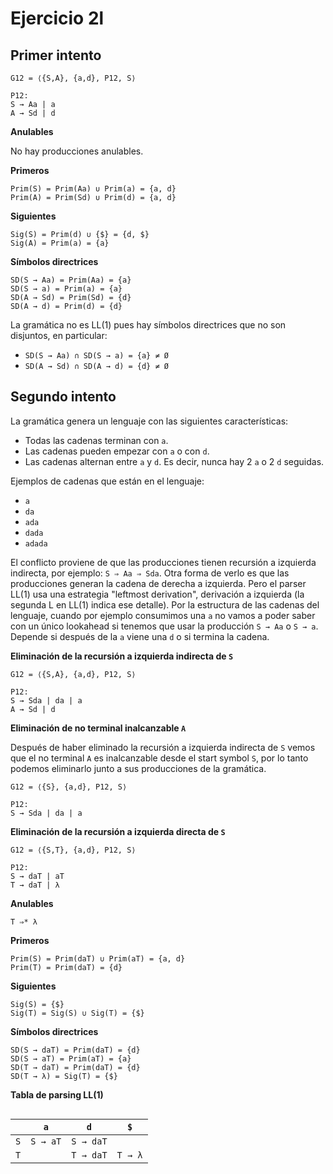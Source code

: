 # Ejercicio 2l

## Primer intento

```
G12 = ⟨{S,A}, {a,d}, P12, S⟩

P12:
S → Aa | a
A → Sd | d
```

**Anulables**

No hay producciones anulables.

**Primeros**

```
Prim(S) = Prim(Aa) ∪ Prim(a) = {a, d}
Prim(A) = Prim(Sd) ∪ Prim(d) = {a, d}
```

**Siguientes**

```
Sig(S) = Prim(d) ∪ {$} = {d, $}
Sig(A) = Prim(a) = {a}
```

**Símbolos directrices**

```
SD(S → Aa) = Prim(Aa) = {a}
SD(S → a) = Prim(a) = {a}
SD(A → Sd) = Prim(Sd) = {d}
SD(A → d) = Prim(d) = {d}
```

La gramática no es LL(1) pues hay símbolos directrices que no son disjuntos, en particular:
- `SD(S → Aa) ∩ SD(S → a) = {a} ≠ Ø`
- `SD(A → Sd) ∩ SD(A → d) = {d} ≠ Ø`

## Segundo intento

La gramática genera un lenguaje con las siguientes características:

- Todas las cadenas terminan con `a`.
- Las cadenas pueden empezar con `a` o con `d`.
- Las cadenas alternan entre `a` y `d`. Es decir, nunca hay 2 `a` o 2 `d` seguidas.

Ejemplos de cadenas que están en el lenguaje:

- `a`
- `da`
- `ada`
- `dada`
- `adada`

El conflicto proviene de que las producciones tienen recursión a izquierda indirecta, por ejemplo: `S ⇒ Aa ⇒ Sda`. Otra forma de verlo es que las producciones generan la cadena de derecha a izquierda. Pero el parser LL(1) usa una estrategia "leftmost derivation", derivación a izquierda (la segunda L en LL(1) indica ese detalle). Por la estructura de las cadenas del lenguaje, cuando por ejemplo consumimos una `a` no vamos a poder saber con un único lookahead si tenemos que usar la producción `S → Aa` o `S → a`. Depende si después de la `a` viene una `d` o si termina la cadena.

**Eliminación de la recursión a izquierda indirecta de `S`**

```
G12 = ⟨{S,A}, {a,d}, P12, S⟩

P12:
S → Sda | da | a
A → Sd | d
```

**Eliminación de no terminal inalcanzable `A`**

Después de haber eliminado la recursión a izquierda indirecta de `S` vemos que el no terminal `A` es inalcanzable desde el start symbol `S`, por lo tanto podemos eliminarlo junto a sus producciones de la gramática.

```
G12 = ⟨{S}, {a,d}, P12, S⟩

P12:
S → Sda | da | a
```

**Eliminación de la recursión a izquierda directa de `S`**

```
G12 = ⟨{S,T}, {a,d}, P12, S⟩

P12:
S → daT | aT
T → daT | λ
```

**Anulables**

```
T ⇒* λ
```

**Primeros**

```
Prim(S) = Prim(daT) ∪ Prim(aT) = {a, d}
Prim(T) = Prim(daT) = {d}
```

**Siguientes**

```
Sig(S) = {$}
Sig(T) = Sig(S) ∪ Sig(T) = {$}
```

**Símbolos directrices**

```
SD(S → daT) = Prim(daT) = {d}
SD(S → aT) = Prim(aT) = {a}
SD(T → daT) = Prim(daT) = {d}
SD(T → λ) = Sig(T) = {$}
```

**Tabla de parsing LL(1)**

<div style="overflow-x:scroll; white-space: nowrap;">

||`a`|`d`|`$`|
|-|-|-|-|
|`S`|`S → aT`|`S → daT`||
|`T`||`T → daT`|`T → λ`|

</div>
